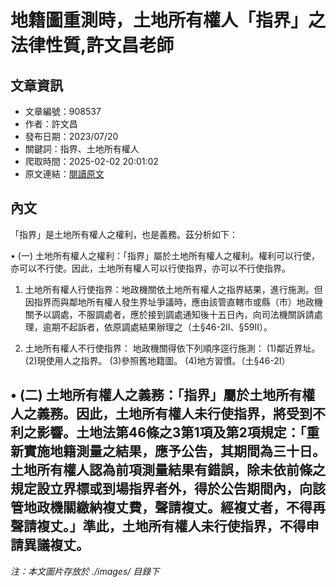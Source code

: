 # 地籍圖重測時，土地所有權人「指界」之法律性質,許文昌老師

## 文章資訊
- 文章編號：908537
- 作者：許文昌
- 發布日期：2023/07/20
- 關鍵詞：指界、土地所有權人
- 爬取時間：2025-02-02 20:01:02
- 原文連結：[閱讀原文](https://real-estate.get.com.tw/Columns/detail.aspx?no=908537)

## 內文
「指界」是土地所有權人之權利，也是義務。茲分析如下：

• (一) 土地所有權人之權利：「指界」屬於土地所有權人之權利。權利可以行使，亦可以不行使。因此，土地所有權人可以行使指界，亦可以不行使指界。

1. 土地所有權人行使指界：地政機關依土地所有權人之指界結果，進行施測。但因指界而與鄰地所有權人發生界址爭議時，應由該管直轄市或縣（市）地政機關予以調處，不服調處者，應於接到調處通知後十五日內，向司法機關訴請處理，逾期不起訴者，依原調處結果辦理之（土§46-2II、§59II）。

2. 土地所有權人不行使指界： 地政機關得依下列順序逕行施測： (1)鄰近界址。 (2)現使用人之指界。 (3)參照舊地籍圖。 (4)地方習慣。（土§46-2I）

• (二) 土地所有權人之義務：「指界」屬於土地所有權人之義務。因此，土地所有權人未行使指界，將受到不利之影響。土地法第46條之3第1項及第2項規定：「重新實施地籍測量之結果，應予公告，其期間為三十日。土地所有權人認為前項測量結果有錯誤，除未依前條之規定設立界標或到場指界者外，得於公告期間內，向該管地政機關繳納複丈費，聲請複丈。經複丈者，不得再聲請複丈。」準此，土地所有權人未行使指界，不得申請異議複丈。
---
*注：本文圖片存放於 ./images/ 目錄下*
